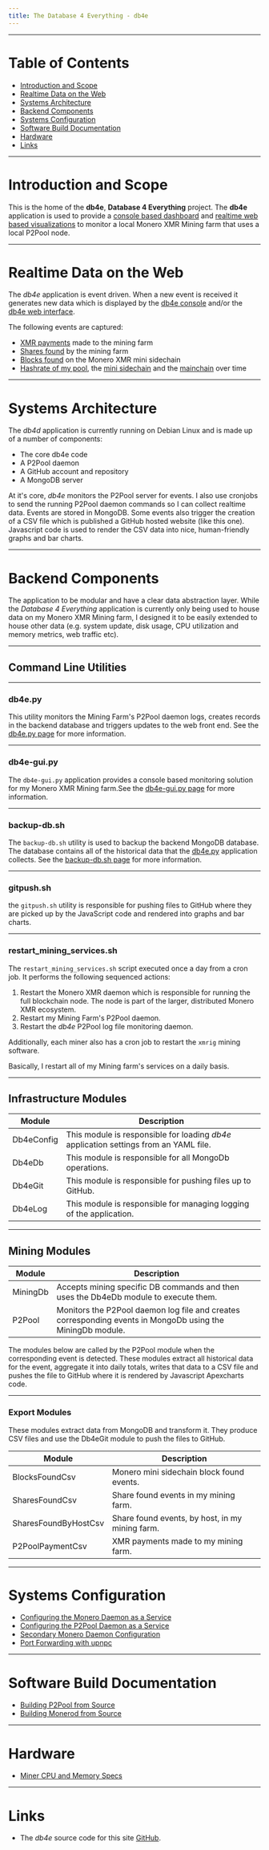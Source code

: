 ```yaml
---
title: The Database 4 Everything - db4e
---
```


---

# Table of Contents

* [Introduction and Scope](#introduction-and-scope)
* [Realtime Data on the Web](#realtime-data-on-the-web)
* [Systems Architecture](#systems-architecture)
* [Backend Components](#backend-components)
* [Systems Configuration](#systems-configuration)
* [Software Build Documentation](#software-build-documentation)
* [Hardware](#hardware)
* [Links](#links)

---

# Introduction and Scope

This is the home of the **db4e**, **Database 4 Everything**  project. The **db4e** application is used to provide a [console based dashboard](/pages/ops/db4e-gui.py.html) and [realtime web based visualizations](/pages/web/index.html) to monitor a local Monero XMR Mining farm that uses a local P2Pool node.

---

# Realtime Data on the Web

The *db4e* application is event driven. When a new event is received it generates new data which is displayed by the [db4e console](/pages/ops/db4e-gui.py.html) and/or the [db4e web interface](/pages/web/index.html).

The following events are captured:

* [XMR payments](/pages/web/P2Pool-Payouts-Short.html) made to the mining farm
* [Shares found](/pages/web/Shares-Found-Short.html) by the mining farm
* [Blocks found](/pages/web/Blocks-Found-Short.html) on the Monero XMR mini sidechain
* [Hashrate of my pool](/pages/web/Pool-Hashrate-Short.html), the [mini sidechain](/pages/web/Sidechain-Hashrate-Short.html) and the [mainchain](/pages/web/Mainchain-Hashrate-Short.html) over time

---

# Systems Architecture

The *db4d* application is currently running on Debian Linux and is made up of a number of components:

* The core db4e code
* A P2Pool daemon
* A GitHub account and repository
* A MongoDB server

At it's core, *db4e* monitors the P2Pool server for events. I also use cronjobs to send the running P2Pool daemon commands so I can collect realtime data. Events are stored in MongoDB. Some events also trigger the creation of a CSV file which is published a GitHub hosted website (like this one). Javascript code is used to render the CSV data into nice, human-friendly graphs and bar charts.

---

# Backend Components

The application to be modular and have a clear data abstraction layer. While the *Database 4 Everything* application is currently only being used to house data on my Monero XMR Mining farm, I designed it to be easily extended to house other data (e.g. system update, disk usage, CPU utilization and memory metrics, web traffic etc).

---

## Command Line Utilities

---

### db4e.py

This utility monitors the Mining Farm's P2Pool daemon logs, creates records in the backend database and triggers updates to the web front end. See the [db4e.py page](/pages/ops/db4e.py.html) for more information.

---

### db4e-gui.py

The `db4e-gui.py` application provides a console based monitoring solution for my Monero XMR Mining farm.See the [db4e-gui.py page](/pages/ops/db4e-gui.py.html) for more information.

---

### backup-db.sh

The `backup-db.sh` utility is used to backup the backend MongoDB database. The database contains all of the historical data that the [db4e.py](/pages/ops/db4e.py.html) application collects. See the [backup-db.sh page](/pages/ops/backup-db.sh.html) for more information.

---

### gitpush.sh

the `gitpush.sh` utility is responsible for pushing files to GitHub where they are picked up by the JavaScript code and rendered into graphs and bar charts.

---

### restart_mining_services.sh

The `restart_mining_services.sh` script executed once a day from a cron job. It performs the following sequenced actions:

1. Restart the Monero XMR daemon which is responsible for running the full blockchain node. The node is part of the larger, distributed Monero XMR ecosystem.
2. Restart my Mining Farm's P2Pool daemon.
3. Restart the *db4e* P2Pool log file monitoring daemon.

Additionally, each miner also has a cron job to restart the `xmrig` mining software.

Basically, I restart all of my Mining farm's services on a daily basis.

---

## Infrastructure Modules

Module      | Description
------------|--------------------
Db4eConfig  | This module is responsible for loading *db4e* application settings from an YAML file.
Db4eDb      | This module is responsible for all MongoDb operations.
Db4eGit     | This module is responsible for pushing files up to GitHub.
Db4eLog     | This module is responsible for managing logging of the application.

---

## Mining Modules

Module               | Description
---------------------|--------------------------------------
MiningDb             | Accepts mining specific DB commands and then uses the Db4eDb module to execute them.
P2Pool               | Monitors the P2Pool daemon log file and creates corresponding events in MongoDb using the MiningDb module.

The modules below are called by the P2Pool module when the corresponding event is detected. These modules extract all historical data for the event, aggregate it into daily totals, writes that data to a CSV file and pushes the file to GitHub where it is rendered by Javascript Apexcharts code.

---

### Export Modules

These modules extract data from MongoDB and transform it. They produce CSV files and use the Db4eGit module to push the files to GitHub.

Module               | Description
---------------------|--------------------------------------
BlocksFoundCsv       | Monero mini sidechain block found events.
SharesFoundCsv       | Share found events in my mining farm.
SharesFoundByHostCsv | Share found events, by host, in my mining farm.
P2PoolPaymentCsv     | XMR payments made to my mining farm.

---

# Systems Configuration

* [Configuring the Monero Daemon as a Service](/pages/ops/Configuring-the-Monero-Daemon-as-a-Service.html)
* [Configuring the P2Pool Daemon as a Service](/pages/ops/Configuring-the-P2Pool-Daemon-as-a-Service.html)
* [Secondary Monero Daemon Configuration](/pages/ops/Secondary-Monero-Daemon-Configuration.html)
* [Port Forwarding with upnpc](/pages/ops/Port-Forwarding-With-upnpc.html)

---

# Software Build Documentation

* [Building P2Pool from Source](/pages/ops/Building-P2Pool-from-Source.html)
* [Building Monerod from Source](/pages/ops/Building-Monerod-from-Source.html)

---

# Hardware

* [Miner CPU and Memory Specs](/pages/ops/Miner-Specs.html)

---

# Links

* The *db4e* source code for this site [GitHub](https://github.com/NadimGhaznavi/db4e).

